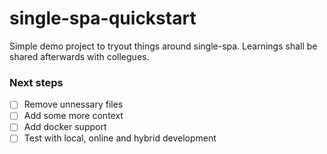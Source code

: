 # single-spa-quickstart

Simple demo project to tryout things around single-spa. Learnings shall be shared afterwards with collegues.

### Next steps

- [ ] Remove unnessary files
- [ ] Add some more context
- [ ] Add docker support
- [ ] Test with local, online and hybrid development
